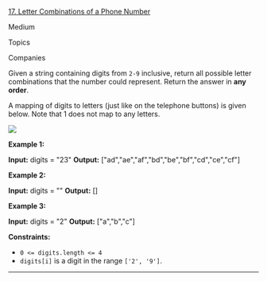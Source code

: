   
[17. Letter Combinations of a Phone Number](https://leetcode.com/problems/letter-combinations-of-a-phone-number/)

Medium

Topics

Companies

Given a string containing digits from `2-9` inclusive, return all possible letter combinations that the number could represent. Return the answer in **any order**.

A mapping of digits to letters (just like on the telephone buttons) is given below. Note that 1 does not map to any letters.

![](https://assets.leetcode.com/uploads/2022/03/15/1200px-telephone-keypad2svg.png)

**Example 1:**

**Input:** digits = "23"
**Output:** ["ad","ae","af","bd","be","bf","cd","ce","cf"]

**Example 2:**

**Input:** digits = ""
**Output:** []

**Example 3:**

**Input:** digits = "2"
**Output:** ["a","b","c"]

**Constraints:**

- `0 <= digits.length <= 4`
- `digits[i]` is a digit in the range `['2', '9']`.

--- 

```cpp

```